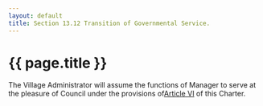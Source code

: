 ```yaml
---
layout: default 
title: Section 13.12 Transition of Governmental Service.
---
```


{{ page.title }}
================

The Village Administrator will assume the functions of Manager to serve
at the pleasure of Council under the provisions of[Article
VI](13b7f2f2.html) of this Charter.
